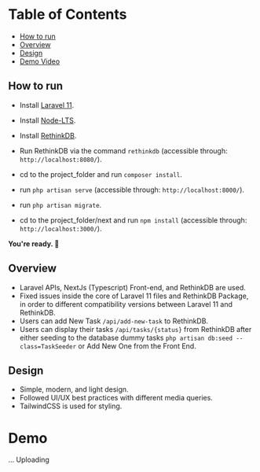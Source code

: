 # Table of Contents
- [How to run](#how-to-run)
- [Overview](#overview)
- [Design](#design)
- [Demo Video](#demo)

## How to run
- Install [Laravel 11](https://laravel.com/docs/11.x/installation).
- Install [Node-LTS](https://nodejs.org/en).
- Install [RethinkDB](https://rethinkdb.com/docs/install/).

- Run RethinkDB via the command `rethinkdb` (accessible through: `http://localhost:8080/`).
- cd to the project_folder and run `composer install`.
- run `php artisan serve` (accessible through: `http://localhost:8000/`).
- run `php artisan migrate`.
- cd to the project_folder/next and run `npm install` (accessible through: `http://localhost:3000/`).

**You're ready. 🎉**


## Overview
- Laravel APIs, NextJs (Typescript) Front-end, and RethinkDB are used.
- Fixed issues inside the core of Laravel 11 files and RethinkDB Package, in order to different compatibility versions between Laravel 11 and RethinkDB.
- Users can add New Task `/api/add-new-task` to RethinkDB.
- Users can display their tasks `/api/tasks/{status}` from RethinkDB after either seeding to the database dummy tasks `php artisan db:seed --class=TaskSeeder` or Add New One from the Front End.

## Design
- Simple, modern, and light design.
- Followed UI/UX best practices with different media queries.
- TailwindCSS is used for styling.

# Demo
... Uploading

